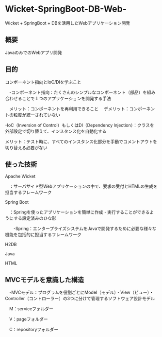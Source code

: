 ﻿# Wicket-SpringBoot-DB-Web-
Wicket + SpringBoot + DBを活用したWebアプリケーション開発

## 概要

JavaのみでのWebアプリ開発

## 目的

コンポーネント指向とIoC/DIを学ぶこと

　-コンポーネント指向：たくさんのシンプルなコンポーネント（部品）を組み合わせることで１つのアプリケーションを開発する手法
 
 　メリット：コンポーネントを再利用できること
 　デメリット：コンポーネントの粒度が統一されていない
   
  -IoC（Inversion of Control）もしくはDI（Dependency Injection）：クラスを外部設定で切り替えて、インスタンス化を自動化する
  
   メリット：テスト時に、すべてのインスタンス化部分を手動でコメントアウトを切り替える必要がない
 　　

## 使った技術

Apache Wicket

　：サーバサイド型Webアプリケーションの中で、要求の受付とHTMLの生成を担当するフレームワーク
 
Spring Boot

　：Springを使ったアプリケーションを簡単に作成・実行することができるようにする設定済みのひな形
 
 　　-Spring：エンタープライズシステムをJavaで開発するために必要な様々な機能を包括的に担当するフレームワーク
   
H2DB

Java

HTML


## MVCモデルを意識した構造

　-MVCモデル：プログラムを役割ごとにModel（モデル）・View（ビュー）・Controller（コントローラー）の3つに分けて管理するソフトウェア設計モデル
 
　M：serviceフォルダー
 
　V：pageフォルダー
 
　C：repositoryフォルダー 
